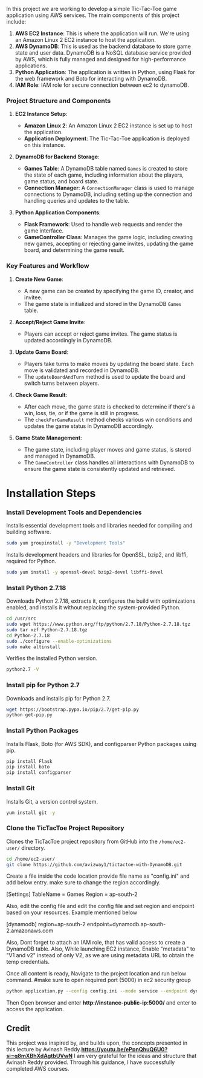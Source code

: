 In this project we are working to develop a simple Tic-Tac-Toe game application using AWS services. The main components of this project include:

1. **AWS EC2 Instance**: This is where the application will run. We're using an Amazon Linux 2 EC2 instance to host the application.
2. **AWS DynamoDB**: This is used as the backend database to store game state and user data. DynamoDB is a NoSQL database service provided by AWS, which is fully managed and designed for high-performance applications.
3. **Python Application**: The application is written in Python, using Flask for the web framework and Boto for interacting with DynamoDB.
4. **IAM Role**: IAM role for secure connection between ec2 to dynamoDB.

### Project Structure and Components

1. **EC2 Instance Setup**:
   - **Amazon Linux 2**: An Amazon Linux 2 EC2 instance is set up to host the application.
   - **Application Deployment**: The Tic-Tac-Toe application is deployed on this instance.

2. **DynamoDB for Backend Storage**:
   - **Games Table**: A DynamoDB table named `Games` is created to store the state of each game, including information about the players, game status, and board state.
   - **Connection Manager**: A `ConnectionManager` class is used to manage connections to DynamoDB, including setting up the connection and handling queries and updates to the table.

3. **Python Application Components**:
   - **Flask Framework**: Used to handle web requests and render the game interface.
   - **GameController Class**: Manages the game logic, including creating new games, accepting or rejecting game invites, updating the game board, and determining the game result.

### Key Features and Workflow

1. **Create New Game**:
   - A new game can be created by specifying the game ID, creator, and invitee.
   - The game state is initialized and stored in the DynamoDB `Games` table.

2. **Accept/Reject Game Invite**:
   - Players can accept or reject game invites. The game status is updated accordingly in DynamoDB.

3. **Update Game Board**:
   - Players take turns to make moves by updating the board state. Each move is validated and recorded in DynamoDB.
   - The `updateBoardAndTurn` method is used to update the board and switch turns between players.

4. **Check Game Result**:
   - After each move, the game state is checked to determine if there's a win, loss, tie, or if the game is still in progress.
   - The `checkForGameResult` method checks various win conditions and updates the game status in DynamoDB accordingly.

5. **Game State Management**:
   - The game state, including player moves and game status, is stored and managed in DynamoDB.
   - The `GameController` class handles all interactions with DynamoDB to ensure the game state is consistently updated and retrieved.


# Installation Steps

### Install Development Tools and Dependencies

Installs essential development tools and libraries needed for compiling and building software.


```bash
sudo yum groupinstall -y "Development Tools"
```

Installs development headers and libraries for OpenSSL, bzip2, and libffi, required for Python.


```bash
sudo yum install -y openssl-devel bzip2-devel libffi-devel
```


### Install Python 2.7.18

Downloads Python 2.7.18, extracts it, configures the build with optimizations enabled, and installs it without replacing the system-provided Python.


```bash
cd /usr/src
sudo wget https://www.python.org/ftp/python/2.7.18/Python-2.7.18.tgz
sudo tar xzf Python-2.7.18.tgz
cd Python-2.7.18
sudo ./configure --enable-optimizations
sudo make altinstall
```

Verifies the installed Python version.


```bash
python2.7 -V
```

### Install pip for Python 2.7

Downloads and installs pip for Python 2.7.


```bash
wget https://bootstrap.pypa.io/pip/2.7/get-pip.py
python get-pip.py
```

### Install Python Packages

Installs Flask, Boto (for AWS SDK), and configparser Python packages using pip.


```bash
pip install Flask
pip install boto
pip install configparser
```

### Install Git

Installs Git, a version control system.

```bash
yum install git -y
```

### Clone the TicTacToe Project Repository

Clones the TicTacToe project repository from GitHub into the `/home/ec2-user/` directory.

```bash
cd /home/ec2-user/
git clone https://github.com/avizway1/tictactoe-with-DynamoDB.git
```

Create a file inside the code location provide file name as "config.ini" and add below entry. make sure to change the region accordingly.

[Settings]
TableName = Games
Region = ap-south-2

Also, edit the config file and edit the config file and set region and endpoint based on your resources. Example mentioned below

[dynamodb]
region=ap-south-2
endpoint=dynamodb.ap-south-2.amazonaws.com

Also, Dont forget to attach an IAM role, that has valid access to create a DynamoDB table. Also, While launching EC2 instance, Enable "metadata" to "V1 and v2" instead of only V2, as we are using metadata URL to obtain the temp credentials.

Once all content is ready, Navigate to the project location and run below command. 
#make sure to open required port (5000) in ec2 security group

```bash
python application.py --config config.ini --mode service --endpoint dynamodb.ap-south-2.amazonaws.com --serverPort 5000
```

Then Open browser and enter **http://instance-public-ip:5000/** and enter to access the application.
## Credit
This project was inspired by, and builds upon, the concepts presented in this lecture by Avinash Reddy.**https://youtu.be/ePpnQhuQ6U0?si=q8mXBhXdAgtbUVwN**
I am very grateful for the ideas and structure that Avinash Reddy provided. Through his guidance, I have successfully completed AWS courses.


